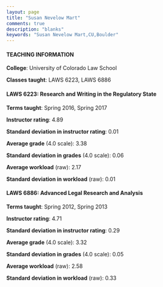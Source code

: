 ```yaml
---
layout: page
title: "Susan Nevelow Mart" 
comments: true
description: "blanks"
keywords: "Susan Nevelow Mart,CU,Boulder"
---
```

<head>
<script src="https://ajax.googleapis.com/ajax/libs/jquery/2.1.3/jquery.min.js"></script>
<script src="https://dl.dropboxusercontent.com/s/pc42nxpaw1ea4o9/highcharts.js?dl=0"></script>
<!-- <script src="../assets/js/highcharts.js"></script> -->
<style type="text/css">@font-face {
	font-family: "Bebas Neue";
	src: url(https://www.filehosting.org/file/details/544349/BebasNeue Regular.otf) format("opentype");
	}
	h1.Bebas { 
		font-family: "Bebas Neue", Verdana, Tahoma;
	}
</style>
</head>
	   
#### TEACHING INFORMATION

**College**: University of Colorado Law School

**Classes taught**: LAWS 6223, LAWS 6886

#### LAWS 6223: Research and Writing in the Regulatory State

**Terms taught**: Spring 2016, Spring 2017

**Instructor rating**: 4.89

**Standard deviation in instructor rating**: 0.01

**Average grade** (4.0 scale): 3.38

**Standard deviation in grades** (4.0 scale): 0.06

**Average workload** (raw): 2.17

**Standard deviation in workload** (raw): 0.01

#### LAWS 6886: Advanced Legal Research and Analysis

**Terms taught**: Spring 2012, Spring 2013

**Instructor rating**: 4.71

**Standard deviation in instructor rating**: 0.29

**Average grade** (4.0 scale): 3.32

**Standard deviation in grades** (4.0 scale): 0.05

**Average workload** (raw): 2.58

**Standard deviation in workload** (raw): 0.33

